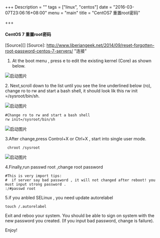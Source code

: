 +++
Description = ""
tags = ["linux", "centos"]
date = "2016-03-07T23:06:16+08:00"
menu = "main"
title = "CentOS7 重置root密码"

+++

#### CentOS 7 重置root密码	 
  
  [Source][]
  [Source]: http://www.liberiangeek.net/2014/09/reset-forgotten-root-password-centos-7-servers/ "连接"
  
  1. At the boot menu , press e to edit the existing kernel (Core) as shown below. <!--more-->

  ![启动图片](/img/centos7-forgot-root-password.png) <p>
  2.  Next,scroll down to the list until you see the line underlined below (ro), change ro to rw and start a bash shell, it should look lik this rw init =/sysroot/bin/sh.

  ![启动图片](/img/centos7-forgot-root-password-1.png) 
 
  
 ```
 #Change ro to rw and start a bash shell
 rw init=/sysroot/bin/sh
 ```
 
 ![启动图片](/img/centos7-forgot-root-password-2.png)
 
 3.After change,press Control+X or Ctrl+X , start into single user mode.
 
 ```
  chroot /sysroot
 ``` 
 
  ![启动图片](/img/centos7-forgot-root-password-3.png)
  
 4.Finally,run passwd root ,change root password
 

  ```
  #This is very import tips:
  #  if server say bad password , it will not changed after reboot! you must input strong password .
  :/#passwd root
  ```
  
  5.if you anbled SELinux , you need  update autorelabel
  
  ```
  touch /.autorelabel
  ```
  Exit and reboo your system. You should be able to sign on system with the new password you created. (If you input bad password, change is failure).
  
 Enjoy!
 